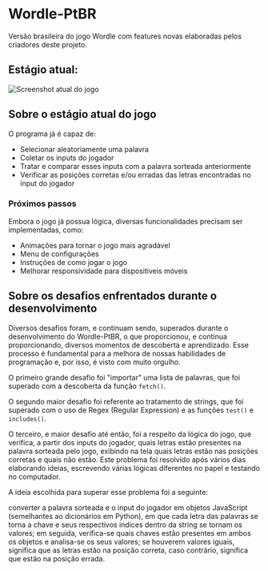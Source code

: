 # Wordle-PtBR

Versão brasileira do jogo Wordle com features novas elaboradas pelos criadores deste projeto.

## Estágio atual:

![Screenshot atual do jogo](https://github.com/user-attachments/assets/0450c732-2124-49ca-9b0e-933c59a2e130)

## Sobre o estágio atual do jogo

O programa já é capaz de:
- Selecionar aleatoriamente uma palavra
- Coletar os inputs do jogador
- Tratar e comparar esses inputs com a palavra sorteada anteriormente
- Verificar as posições corretas e/ou erradas das letras encontradas no input do jogador 
  
### Próximos passos

Embora o jogo já possua lógica, diversas funcionalidades precisam ser implementadas, como:

- Animações para tornar o jogo mais agradável
- Menu de configurações 
- Instruções de como jogar o jogo
- Melhorar responsividade para dispositiveis móveis

## Sobre os desafios enfrentados durante o desenvolvimento

Diversos desafios foram, e continuam sendo, superados durante o desenvolvimento do Wordle-PtBR, o que proporcionou, e continua proporcionando, diversos momentos de descoberta e aprendizado. Esse processo é fundamental para a melhora de nossas habilidades de programação e, por isso, é visto com muito orgulho.

O primeiro grande desafio foi "importar" uma lista de palavras, que foi superado com a descoberta da função ```fetch()```.

O segundo maior desafio foi referente ao tratamento de strings, que foi superado com o uso de Regex (Regular Expression) e as funções ```test()``` e ```includes()```.

O terceiro, e maior desafio até então, foi a respeito da lógica do jogo, que verifica, a partir dos inputs do jogador, quais letras estão presentes na palavra sorteada pelo jogo, exibindo na tela quais letras estão nas posições corretas e quais não estão. Este problema foi resolvido após vários dias elaborando ideias, escrevendo várias lógicas diferentes no papel e testando no computador. 

A ideia escolhida para superar esse problema foi a seguinte:

converter a palavra sorteada e o input do jogador em objetos JavaScript (semelhantes ao dicionários em Python), em que cada letra das palavras se torna a chave e seus respectivos indíces dentro da string se tornam os valores; em seguida, verifica-se quais chaves estão presentes em ambos os objetos e analisa-se os seus valores; se houverem valores iguais, significa que as letras estão na posição correta, caso contrário, significa que estão na posição errada. 
